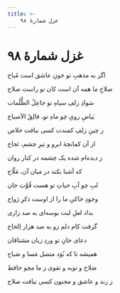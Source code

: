 ```yaml
---
title: >-
    غزل شمارهٔ ۹۸
---
```

# غزل شمارهٔ ۹۸

<div class="b" id="bn1"><div class="m1"><p>اگر به مذهبِ تو خونِ عاشق است مُباح</p></div>
<div class="m2"><p>صلاحِ ما همه آن است کان تو راست صلاح</p></div></div>
<div class="b" id="bn2"><div class="m1"><p>سَوادِ زلفِ سیاهِ تو جاعِلُ الظُّلُمات</p></div>
<div class="m2"><p>بَیاضِ رویِ چو ماهِ تو، فالِقُ الاَصباح</p></div></div>
<div class="b" id="bn3"><div class="m1"><p>ز چینِ زلفِ کمندت کسی نیافت خلاص</p></div>
<div class="m2"><p>از آن کمانچهٔ ابرو و تیرِ چشم، نَجاح</p></div></div>
<div class="b" id="bn4"><div class="m1"><p>ز دیده‌ام شده یک چشمه در کنار روان</p></div>
<div class="m2"><p>که آشنا نکند در میان آن، مَلّاح</p></div></div>
<div class="b" id="bn5"><div class="m1"><p>لبِ چو آبِ حیاتِ تو هست قُوَّتِ جان</p></div>
<div class="m2"><p>وجودِ خاکیِ ما را از اوست ذکرِ رَواح</p></div></div>
<div class="b" id="bn6"><div class="m1"><p>بداد لعلِ لبت بوسه‌ای به صد زاری</p></div>
<div class="m2"><p>گرفت کام دلم زو به صد هزار اِلحاح</p></div></div>
<div class="b" id="bn7"><div class="m1"><p>دعای جانِ تو وردِ زبان مشتاقان</p></div>
<div class="m2"><p>همیشه تا که بُوَد متصل مَسا و صَباح</p></div></div>
<div class="b" id="bn8"><div class="m1"><p>صَلاح و توبه و تقوی ز ما مجو حافظ</p></div>
<div class="m2"><p>ز رند و عاشق و مجنون کسی نیافت صلاح</p></div></div>

